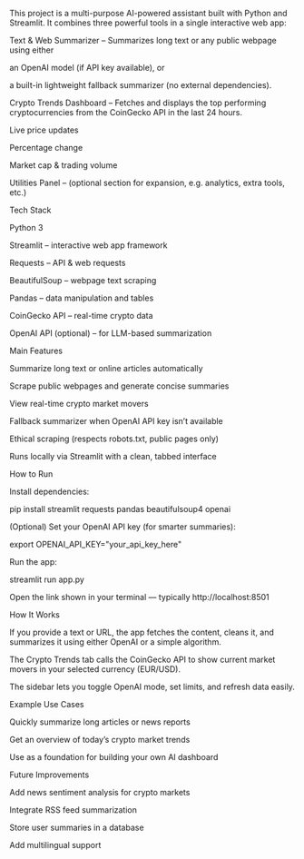 This project is a multi-purpose AI-powered assistant built with Python and Streamlit.
It combines three powerful tools in a single interactive web app:

Text & Web Summarizer – Summarizes long text or any public webpage using either

an OpenAI model (if API key available), or

a built-in lightweight fallback summarizer (no external dependencies).

Crypto Trends Dashboard – Fetches and displays the top performing cryptocurrencies from the CoinGecko API in the last 24 hours.

Live price updates

Percentage change

Market cap & trading volume

Utilities Panel – (optional section for expansion, e.g. analytics, extra tools, etc.)

Tech Stack

Python 3

Streamlit – interactive web app framework

Requests – API & web requests

BeautifulSoup – webpage text scraping

Pandas – data manipulation and tables

CoinGecko API – real-time crypto data

OpenAI API (optional) – for LLM-based summarization

Main Features

Summarize long text or online articles automatically

Scrape public webpages and generate concise summaries

View real-time crypto market movers

Fallback summarizer when OpenAI API key isn’t available

Ethical scraping (respects robots.txt, public pages only)

Runs locally via Streamlit with a clean, tabbed interface

How to Run

Install dependencies:

pip install streamlit requests pandas beautifulsoup4 openai


(Optional) Set your OpenAI API key (for smarter summaries):

export OPENAI_API_KEY="your_api_key_here"


Run the app:

streamlit run app.py


Open the link shown in your terminal — typically
http://localhost:8501

How It Works

If you provide a text or URL, the app fetches the content, cleans it, and summarizes it using either OpenAI or a simple algorithm.

The Crypto Trends tab calls the CoinGecko API to show current market movers in your selected currency (EUR/USD).

The sidebar lets you toggle OpenAI mode, set limits, and refresh data easily.

Example Use Cases

Quickly summarize long articles or news reports

Get an overview of today’s crypto market trends

Use as a foundation for building your own AI dashboard

Future Improvements

Add news sentiment analysis for crypto markets

Integrate RSS feed summarization

Store user summaries in a database

Add multilingual support

